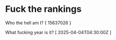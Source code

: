 # Fuck the rankings

Who the hell am I?
{ 15637026 }

What fucking year is it?
[ 2025-04-04T04:30:00Z ]

